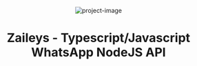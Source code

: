 <p align="center"><img src="https://socialify.git.ci/zaadevofc/zaileys/image?description=1&amp;descriptionEditable=Zaileys%20is%20a%20simplified%20version%20of%20the%20Baileys%20package%20%0Awhich%20is%20easier%20and%20faster.&amp;font=KoHo&amp;forks=1&amp;issues=1&amp;language=1&amp;name=1&amp;owner=1&amp;pattern=Circuit%20Board&amp;pulls=1&amp;stargazers=1&amp;theme=Auto" alt="project-image"></p>

<h1 align="center" id="title">Zaileys - Typescript/Javascript WhatsApp NodeJS API</h1>
